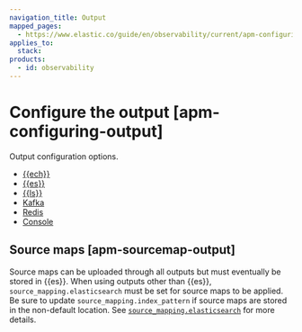 ```yaml
---
navigation_title: Output
mapped_pages:
  - https://www.elastic.co/guide/en/observability/current/apm-configuring-output.html
applies_to:
  stack:
products:
  - id: observability
---
```


# Configure the output [apm-configuring-output]

Output configuration options.

* [{{ech}}](/solutions/observability/apm/configure-output-for-elasticsearch-service-on-elastic-cloud.md)
* [{{es}}](/solutions/observability/apm/configure-elasticsearch-output.md)
* [{{ls}}](/solutions/observability/apm/configure-logstash-output.md)
* [Kafka](/solutions/observability/apm/configure-kafka-output.md)
* [Redis](/solutions/observability/apm/configure-redis-output.md)
* [Console](/solutions/observability/apm/configure-console-output.md)

## Source maps [apm-sourcemap-output]

Source maps can be uploaded through all outputs but must eventually be stored in {{es}}. When using outputs other than {{es}}, `source_mapping.elasticsearch` must be set for source maps to be applied. Be sure to update `source_mapping.index_pattern` if source maps are stored in the non-default location. See [`source_mapping.elasticsearch`](/solutions/observability/apm/configure-real-user-monitoring-rum.md#apm-config-sourcemapping-elasticsearch) for more details.

